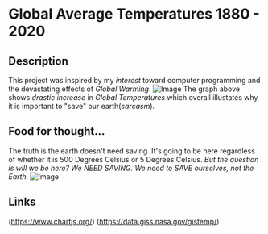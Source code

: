 # Global Average Temperatures 1880 - 2020

##  Description
This project was inspired by my _interest_ toward computer programming and the devastating effects of *Global Warming*. 
![Image](https://esgclarity.com/wp-content/uploads/2020/10/Climate-change-2-scaled.jpg)
The graph above shows _drastic_ *increase* in *Global Temperatures* which overall illustates why it is important to "save" our earth(_sarcasm_). 

## Food for thought...
The truth is the earth doesn't need saving. It's going to be here regardless of whether it is 500 Degrees Celsius or 5 Degrees Celsius. _But the question is will we be here?_ *We NEED SAVING.* _We need to SAVE ourselves, not the Earth._ 
![Image](https://i.pinimg.com/originals/86/37/91/863791b8ceee324badde2d9352f65c5a.jpg)

## Links
(https://www.chartjs.org/)
(https://data.giss.nasa.gov/gistemp/)



